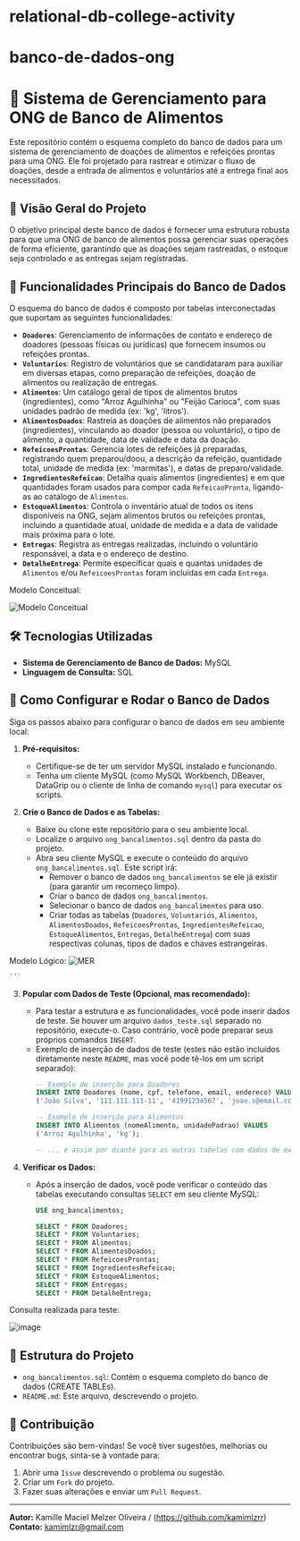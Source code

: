 # relational-db-college-activity
# banco-de-dados-ong

# 🍲 Sistema de Gerenciamento para ONG de Banco de Alimentos

Este repositório contém o esquema completo do banco de dados para um sistema de gerenciamento de doações de alimentos e refeições prontas para uma ONG. Ele foi projetado para rastrear e otimizar o fluxo de doações, desde a entrada de alimentos e voluntários até a entrega final aos necessitados.

## 🌟 Visão Geral do Projeto

O objetivo principal deste banco de dados é fornecer uma estrutura robusta para que uma ONG de banco de alimentos possa gerenciar suas operações de forma eficiente, garantindo que as doações sejam rastreadas, o estoque seja controlado e as entregas sejam registradas.

## 🚀 Funcionalidades Principais do Banco de Dados

O esquema do banco de dados é composto por tabelas interconectadas que suportam as seguintes funcionalidades:

* **`Doadores`**: Gerenciamento de informações de contato e endereço de doadores (pessoas físicas ou jurídicas) que fornecem insumos ou refeições prontas.
* **`Voluntarios`**: Registro de voluntários que se candidataram para auxiliar em diversas etapas, como preparação de refeições, doação de alimentos ou realização de entregas.
* **`Alimentos`**: Um catálogo geral de tipos de alimentos brutos (ingredientes), como "Arroz Agulhinha" ou "Feijão Carioca", com suas unidades padrão de medida (ex: 'kg', 'litros').
* **`AlimentosDoados`**: Rastreia as doações de alimentos não preparados (ingredientes), vinculando ao doador (pessoa ou voluntário), o tipo de alimento, a quantidade, data de validade e data da doação.
* **`RefeicoesProntas`**: Gerencia lotes de refeições já preparadas, registrando quem preparou/doou, a descrição da refeição, quantidade total, unidade de medida (ex: 'marmitas'), e datas de preparo/validade.
* **`IngredientesRefeicao`**: Detalha quais alimentos (ingredientes) e em que quantidades foram usados para compor cada `RefeicaoPronta`, ligando-as ao catálogo de `Alimentos`.
* **`EstoqueAlimentos`**: Controla o inventário atual de todos os itens disponíveis na ONG, sejam alimentos brutos ou refeições prontas, incluindo a quantidade atual, unidade de medida e a data de validade mais próxima para o lote.
* **`Entregas`**: Registra as entregas realizadas, incluindo o voluntário responsável, a data e o endereço de destino.
* **`DetalheEntrega`**: Permite especificar quais e quantas unidades de `Alimentos` e/ou `RefeicoesProntas` foram incluídas em cada `Entrega`.

Modelo Conceitual: 



![Modelo Conceitual](https://github.com/user-attachments/assets/780ba9c8-c0de-44af-b39b-a2476a1fafba)

## 🛠️ Tecnologias Utilizadas

* **Sistema de Gerenciamento de Banco de Dados:** MySQL
* **Linguagem de Consulta:** SQL

## 🚀 Como Configurar e Rodar o Banco de Dados

Siga os passos abaixo para configurar o banco de dados em seu ambiente local:

1.  **Pré-requisitos:**
    * Certifique-se de ter um servidor MySQL instalado e funcionando.
    * Tenha um cliente MySQL (como MySQL Workbench, DBeaver, DataGrip ou o cliente de linha de comando `mysql`) para executar os scripts.

2.  **Crie o Banco de Dados e as Tabelas:**
    * Baixe ou clone este repositório para o seu ambiente local.
    * Localize o arquivo `ong_bancalimentos.sql` dentro da pasta do projeto.
    * Abra seu cliente MySQL e execute o conteúdo do arquivo `ong_bancalimentos.sql`. Este script irá:
        * Remover o banco de dados `ong_bancalimentos` se ele já existir (para garantir um recomeço limpo).
        * Criar o banco de dados `ong_bancalimentos`.
        * Selecionar o banco de dados `ong_bancalimentos` para uso.
        * Criar todas as tabelas (`Doadores`, `Voluntarios`, `Alimentos`, `AlimentosDoados`, `RefeicoesProntas`, `IngredientesRefeicao`, `EstoqueAlimentos`, `Entregas`, `DetalheEntrega`) com suas respectivas colunas, tipos de dados e chaves estrangeiras.

Modelo Lógico:
![MER](https://github.com/user-attachments/assets/8c29fd31-095b-45b6-aca0-470aee480c3c)


    ```

3.  **Popular com Dados de Teste (Opcional, mas recomendado):**
    * Para testar a estrutura e as funcionalidades, você pode inserir dados de teste. Se houver um arquivo `dados_teste.sql` separado no repositório, execute-o. Caso contrário, você pode preparar seus próprios comandos `INSERT`.
    * Exemplo de inserção de dados de teste (estes não estão incluídos diretamente neste `README`, mas você pode tê-los em um script separado):
        ```sql
        -- Exemplo de inserção para Doadores
        INSERT INTO Doadores (nome, cpf, telefone, email, endereco) VALUES
        ('João Silva', '111.111.111-11', '41991234567', 'joao.s@email.com', 'Rua Alfa, 123, Curitiba - PR');

        -- Exemplo de inserção para Alimentos
        INSERT INTO Alimentos (nomeAlimento, unidadePadrao) VALUES
        ('Arroz Agulhinha', 'kg');

        -- ... e assim por diante para as outras tabelas com dados de exemplo.
        ```

4.  **Verificar os Dados:**
    * Após a inserção de dados, você pode verificar o conteúdo das tabelas executando consultas `SELECT` em seu cliente MySQL:
        ```sql
        USE ong_bancalimentos;

        SELECT * FROM Doadores;
        SELECT * FROM Voluntarios;
        SELECT * FROM Alimentos;
        SELECT * FROM AlimentosDoados;
        SELECT * FROM RefeicoesProntas;
        SELECT * FROM IngredientesRefeicao;
        SELECT * FROM EstoqueAlimentos;
        SELECT * FROM Entregas;
        SELECT * FROM DetalheEntrega;
        ```
Consulta realizada para teste: 


![image](https://github.com/user-attachments/assets/e39352b7-95a5-47e6-b5b4-0c55e0875556)

## 📂 Estrutura do Projeto

* `ong_bancalimentos.sql`: Contém o esquema completo do banco de dados (CREATE TABLEs).
* `README.md`: Este arquivo, descrevendo o projeto.

## 🤝 Contribuição

Contribuições são bem-vindas! Se você tiver sugestões, melhorias ou encontrar bugs, sinta-se à vontade para:

1.  Abrir uma `Issue` descrevendo o problema ou sugestão.
2.  Criar um `Fork` do projeto.
3.  Fazer suas alterações e enviar um `Pull Request`.


---

**Autor:** Kamille Maciel Melzer Oliveira / (https://github.com/kamimlzrr)
**Contato:** kamimlzr@gmail.com
